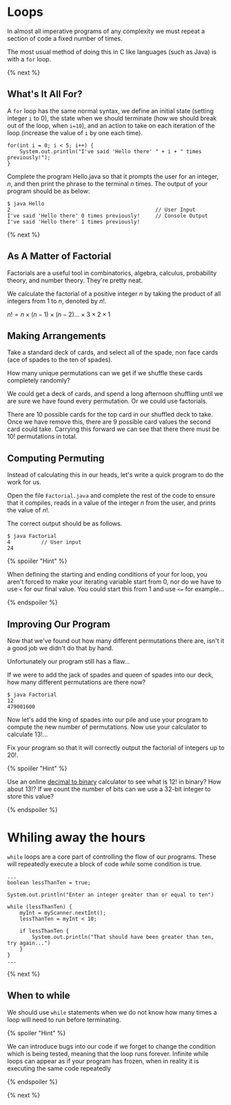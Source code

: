 # Loops

In almost all imperative programs of any complexity we must repeat a section of code a fixed number of times.

The most usual method of doing this in C like languages (such as Java) is with a `for` loop.

{% next %}

## What's It All For?

A `for` loop has the same normal syntax, we define an initial state (setting integer `i` to 0), the state when we should terminate (how we should break out of the loop, when `i=10`), and an action to take on each iteration of the loop (increase the value of `i` by one each time).

```
for(int i = 0; i < 5; i++) {
    System.out.println("I've said 'Hello there' " + i + " times previously!");
}
```

Complete the program Hello.java so that it prompts the user for an integer, $`n`$, and then print the phrase to the terminal $`n`$ times. The output of your program should be as below:

```
$ java Hello
2                                               // User Input
I've said 'Hello there' 0 times previously!     // Console Output
I've said 'Hello there' 1 times previously!
```

{% next %}

## As A Matter of Factorial

Factorials are a useful tool in combinatorics, algebra, calculus, probability theory, and number theory. They're pretty neat.

We calculate the factorial of a positive integer $`n`$ by taking the product of all integers from $`1`$ to $`n`$, denoted by $`n!`$.

$`n! = n \times (n-1) \times (n-2) ... \times 3 \times 2 \times 1`$

## Making Arrangements

Take a standard deck of cards, and select all of the spade, non face cards (ace of spades to the ten of spades).

How many unique permutations can we get if we shuffle these cards completely randomly?

We could get a deck of cards, and spend a long afternoon shuffling until we are sure we have found every permutation. Or we could use factorials.

There are $`10`$ possible cards for the top card in our shuffled deck to take. Once we have remove this, there are $`9`$ possible card values the second card could take. Carrying this forward we can see that there there must be $`10!`$ permutations in total.

## Computing Permuting

Instead of calculating this in our heads, let's write a quick program to do the work for us.

Open the file `Factorial.java` and complete the rest of the code to ensure that it compiles, reads in a value of the integer $`n`$ from the user, and prints the value of $`n!`$.

The correct output should be as follows.

```
$ java Factorial
4          // User input
24
```

{% spoiiler "Hint" %}

When defining the starting and ending conditions of your for loop, you aren't forced to make your iterating variable start from 0, nor do we have to use `<` for our final value. You could start this from $`1`$ and use `<=` for example...

{% endspoiler %}

## Improving Our Program

Now that we've found out how many different permutations there are, isn't it a good job we didn't do that by hand.

Unfortunately our program still has a flaw...

If we were to add the jack of spades and queen of spades into our deck, how many different permutations are there now?

```
$ java Factorial
12
479001600
```

Now let's add the king of spades into our pile and use your program to compute the new number of permutations. Now use your calculator to calculate $`13!`$...

Fix your program so that it will correctly output the factorial of integers up to $`20!`$.

{% spoiiler "Hint" %}

Use an online [decimal to binary](https://www.rapidtables.com/convert/number/decimal-to-binary.html) calculator to see what is $`12!`$ in binary? How about $`13!`$? If we count the number of bits can we use a 32-bit integer to store this value?

{% endspoiler %}

# Whiling away the hours

`while` loops are a core part of controlling the flow of our programs. These will repeatedly execute a block of code _while_ some condition is true.

```
...
boolean lessThanTen = true;

System.out.println("Enter an integer greater than or equal to ten")

while (lessThanTen) {
    myInt = myScanner.nextInt();
    lessThanTen = myInt < 10;

    if lessThanTen {
        System.out.println("That should have been greater than ten, try again...")
    }
}
...
```

{% next %}

## When to while

We should use `while` statements when we do not know how many times a loop will need to run before terminating.

{% spoiler "Hint" %}

We can introduce bugs into our code if we forget to change the condition which is being tested, meaning that the loop runs forever. Infinite while loops can appear as if your program has frozen, when in reality it is executing the same code repeatedly

{% endspoiler %}

{% next %}

